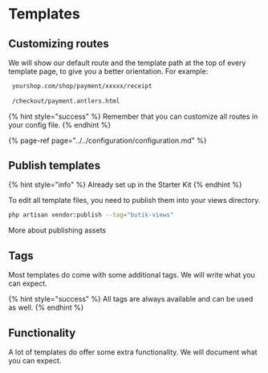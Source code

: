 # Templates

## Customizing routes

We will show our default route and the template path at the top of every template page, to give you a better orientation. For example:

```bash
 yourshop.com/shop/payment/xxxxx/receipt
 
 /checkout/payment.antlers.html
```

{% hint style="success" %}
Remember that you can customize all routes in your config file.
{% endhint %}

{% page-ref page="../../configuration/configuration.md" %}

## Publish templates

{% hint style="info" %}
Already set up in the Starter Kit
{% endhint %}

To edit all template files, you need to publish them into your views directory.

```bash
php artisan vendor:publish --tag="butik-views"
```

More about publishing assets

## Tags

Most templates do come with some additional tags. We will write what you can expect.

{% hint style="success" %}
All tags are always available and can be used as well.
{% endhint %}

## Functionality

A lot of templates do offer some extra functionality. We will document what you can expect.

